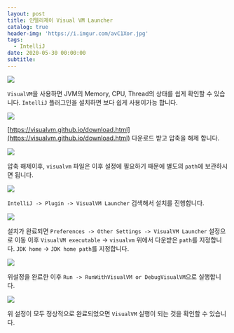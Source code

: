 ```yaml
---
layout: post
title: 인텔리제이 Visual VM Launcher
catalog: true
header-img: 'https://i.imgur.com/avC1Xor.jpg'
tags:
  - IntelliJ
date: 2020-05-30 00:00:00
subtitle:
---
```



![](https://github.com/cheese10yun/TIL/blob/master/assets/VisualVM%20Launcher-6.png?raw=true)

`VisualVM`을 사용하면 JVM의  Memory, CPU, Thread의 상태를 쉽게 확인할 수 있습니다. `IntelliJ` 플러그인을 설치하면 보다 쉽게 사용이가능 합니다.

![](https://github.com/cheese10yun/TIL/blob/master/assets/VisualVM%20Launcher-2.png?raw=true)


[https://visualvm.github.io/download.html](https://visualvm.github.io/download.html) 다운로드 받고 압축을 해제 합니다.

![](https://github.com/cheese10yun/TIL/blob/master/assets/VisualVM%20Launcher-3.png?raw=true)

압축 해제이후, `visualvm` 파일은 이후 설정에 필요하기 때문에 별도의 `path`에 보관하시면 됩니다.


![](https://github.com/cheese10yun/TIL/blob/master/assets/VisualVM%20Launcher-1.png?raw=true)

`IntelliJ -> Plugin -> VisualVM Launcher` 검색해서 설치를 진행합니다.

![](https://github.com/cheese10yun/TIL/blob/master/assets/VisualVM%20Launcher-4.png?raw=true)

설치가 완료되면 `Preferences -> Other Settings -> VisualVM Launcher` 설정으로 이동 이후 `VisualVM executable` -> `visualvm` 위에서 다운받은 `path`를 지정합니다. `JDK home` -> `JDK home path`를 지정합니다.

![](https://github.com/cheese10yun/TIL/blob/master/assets/VisualVM%20Launcher-5.png?raw=true)

위설정을 완료한 이후 `Run -> RunWithVisualVM or DebugVisualVM`으로 실행합니다.

![](https://github.com/cheese10yun/TIL/blob/master/assets/VisualVM%20Launcher-6.png?raw=true)

위 설정이 모두 정상적으로 완료되었으면 `VisualVM` 실행이 되는 것을 확인할 수 있습니다.
